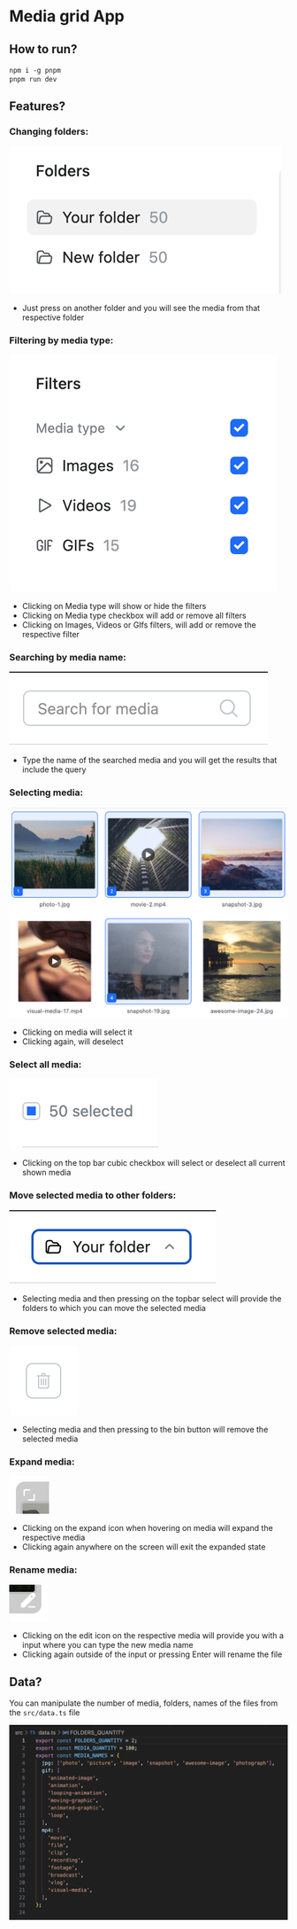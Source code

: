 # Media grid App

## How to run?

```
npm i -g pnpm
pnpm run dev
```

## Features?

### Changing folders:

![folders](photos/image-folders.png)

- Just press on another folder and you will see the media from that respective folder

### Filtering by media type:

![filters](photos/image-filters.png)

- Clicking on Media type will show or hide the filters
- Clicking on Media type checkbox will add or remove all filters
- Clicking on Images, Videos or GIfs filters, will add or remove the respective filter

### Searching by media name:

![search](photos/image-search.png)

- Type the name of the searched media and you will get the results that include the query

### Selecting media:

![selecting](photos/image-selecting.png)

- Clicking on media will select it
- Clicking again, will deselect

### Select all media:

![selecting-all](photos/image-select-all.png)

- Clicking on the top bar cubic checkbox will select or deselect all current shown media

### Move selected media to other folders:

![move-media](photos/image-move-media.png)

- Selecting media and then pressing on the topbar select will provide the folders to which you can move the selected media

### Remove selected media:

![remove-media](photos/image-remove-media.png)

- Selecting media and then pressing to the bin button will remove the selected media

### Expand media:

![expand-media](photos/image-expand-media.png)

- Clicking on the expand icon when hovering on media will expand the respective media
- Clicking again anywhere on the screen will exit the expanded state

### Rename media:

![rename-media](photos/image-rename-media.png)

- Clicking on the edit icon on the respective media will provide you with a input where you can type the new media name
- Clicking again outside of the input or pressing Enter will rename the file

## Data?

You can manipulate the number of media, folders, names of the files from the `src/data.ts` file

![data](photos/image-data.png)
